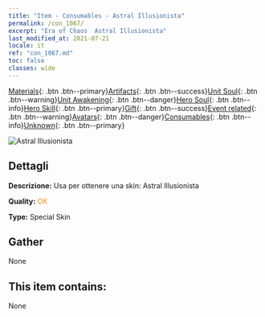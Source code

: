 ```yaml
---
title: "Item - Consumables - Astral Illusionista"
permalink: /con_1067/
excerpt: "Era of Chaos  Astral Illusionista"
last_modified_at: 2021-07-21
locale: it
ref: "con_1067.md"
toc: false
classes: wide
---
```

 [Materials](/ItemsIT/){: .btn .btn--primary}[Artifacts](/ItemsIT/Artifacts/){: .btn .btn--success}[Unit Soul](/ItemsIT/UnitSoul/){: .btn .btn--warning}[Unit Awakening](/ItemsIT/UnitAwakening/){: .btn .btn--danger}[Hero Soul](/ItemsIT/HeroSoul/){: .btn .btn--info}[Hero Skill](/ItemsIT/HeroSkill/){: .btn .btn--primary}[Gift](/ItemsIT/Gift/){: .btn .btn--success}[Event related](/ItemsIT/Events/){: .btn .btn--warning}[Avatars](/ItemsIT/Avatars/){: .btn .btn--danger}[Consumables](/ItemsIT/Consumables/){: .btn .btn--info}[Unknown](/ItemsIT/Unknown/){: .btn .btn--primary}

 ![Astral Illusionista](/images/h/h_Astral3.jpg)

## Dettagli
 **Descrizione:** Usa per ottenere una skin: Astral Illusionista

 **Quality:** <span style="color: #FF8C00">OK</span>

 **Type:** Special Skin

## Gather

  None

## This item contains:

  None

